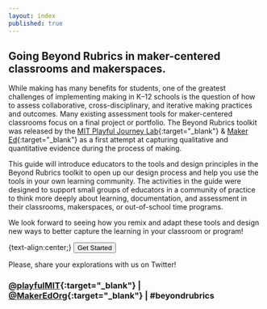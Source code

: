 ```yaml
---
layout: index
published: true
---
```


## Going Beyond Rubrics in maker-centered classrooms and makerspaces.

While making has many benefits for students, one of the greatest challenges of implementing making in K–12 schools is the question of how to assess collaborative, cross-disciplinary, and iterative making practices and outcomes. Many existing assessment tools for maker-centered classrooms focus on a final project or portfolio. The Beyond Rubrics toolkit was released by the [MIT Playful Journey Lab](https://playful.mit.edu/){:target="_blank"} & [Maker Ed](https://makered.org/){:target="_blank"} as a first attempt at capturing qualitative and quantitative evidence during the process of making.

This guide will introduce educators to the tools and design principles in the Beyond Rubrics toolkit to open up our design process and help you use the tools in your own learning community. The activities in the guide were designed to support small groups of educators in a community of practice to think more deeply about learning, documentation, and assessment in their classrooms, makerspaces, or out-of-school time programs.

We look forward to seeing how you remix and adapt these tools and design new ways to better capture the learning in your classroom or program!

{text-align:center;} [<button name="start">Get Started</button>](https://playfulmit.github.io/beyond-rubrics/modules/introduction/Welcome/)

Please, share your explorations with us on Twitter!
### [@playfulMIT](https://twitter.com/playfulMIT){:target="_blank"}  |  [@MakerEdOrg](https://twitter.com/MakerEdOrg){:target="_blank"}  |  #beyondrubrics
